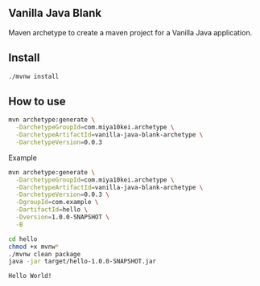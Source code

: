 Vanilla Java Blank
---
Maven archetype to create a maven project for a Vanilla Java application.

## Install
```bash
./mvnw install
```

## How to use
```bash
mvn archetype:generate \
  -DarchetypeGroupId=com.miya10kei.archetype \
  -DarchetypeArtifactId=vanilla-java-blank-archetype \
  -DarchetypeVersion=0.0.3 
```

Example
```bash
mvn archetype:generate \
  -DarchetypeGroupId=com.miya10kei.archetype \
  -DarchetypeArtifactId=vanilla-java-blank-archetype \
  -DarchetypeVersion=0.0.3 \
  -DgroupId=com.example \
  -DartifactId=hello \
  -Dversion=1.0.0-SNAPSHOT \
  -B
```
```bash
cd hello
chmod +x mvnw*
./mvnw clean package
java -jar target/hello-1.0.0-SNAPSHOT.jar

Hello World!
```


